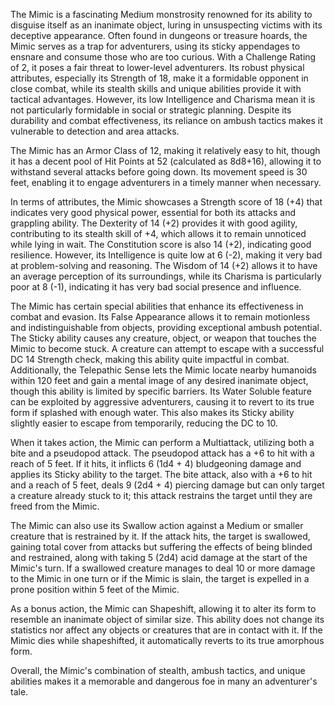 The Mimic is a fascinating Medium monstrosity renowned for its ability to disguise itself as an inanimate object, luring in unsuspecting victims with its deceptive appearance. Often found in dungeons or treasure hoards, the Mimic serves as a trap for adventurers, using its sticky appendages to ensnare and consume those who are too curious. With a Challenge Rating of 2, it poses a fair threat to lower-level adventurers. Its robust physical attributes, especially its Strength of 18, make it a formidable opponent in close combat, while its stealth skills and unique abilities provide it with tactical advantages. However, its low Intelligence and Charisma mean it is not particularly formidable in social or strategic planning. Despite its durability and combat effectiveness, its reliance on ambush tactics makes it vulnerable to detection and area attacks.

The Mimic has an Armor Class of 12, making it relatively easy to hit, though it has a decent pool of Hit Points at 52 (calculated as 8d8+16), allowing it to withstand several attacks before going down. Its movement speed is 30 feet, enabling it to engage adventurers in a timely manner when necessary. 

In terms of attributes, the Mimic showcases a Strength score of 18 (+4) that indicates very good physical power, essential for both its attacks and grappling ability. The Dexterity of 14 (+2) provides it with good agility, contributing to its stealth skill of +4, which allows it to remain unnoticed while lying in wait. The Constitution score is also 14 (+2), indicating good resilience. However, its Intelligence is quite low at 6 (-2), making it very bad at problem-solving and reasoning. The Wisdom of 14 (+2) allows it to have an average perception of its surroundings, while its Charisma is particularly poor at 8 (-1), indicating it has very bad social presence and influence. 

The Mimic has certain special abilities that enhance its effectiveness in combat and evasion. Its False Appearance allows it to remain motionless and indistinguishable from objects, providing exceptional ambush potential. The Sticky ability causes any creature, object, or weapon that touches the Mimic to become stuck. A creature can attempt to escape with a successful DC 14 Strength check, making this ability quite impactful in combat. Additionally, the Telepathic Sense lets the Mimic locate nearby humanoids within 120 feet and gain a mental image of any desired inanimate object, though this ability is limited by specific barriers. Its Water Soluble feature can be exploited by aggressive adventurers, causing it to revert to its true form if splashed with enough water. This also makes its Sticky ability slightly easier to escape from temporarily, reducing the DC to 10.

When it takes action, the Mimic can perform a Multiattack, utilizing both a bite and a pseudopod attack. The pseudopod attack has a +6 to hit with a reach of 5 feet. If it hits, it inflicts 6 (1d4 + 4) bludgeoning damage and applies its Sticky ability to the target. The bite attack, also with a +6 to hit and a reach of 5 feet, deals 9 (2d4 + 4) piercing damage but can only target a creature already stuck to it; this attack restrains the target until they are freed from the Mimic. 

The Mimic can also use its Swallow action against a Medium or smaller creature that is restrained by it. If the attack hits, the target is swallowed, gaining total cover from attacks but suffering the effects of being blinded and restrained, along with taking 5 (2d4) acid damage at the start of the Mimic's turn. If a swallowed creature manages to deal 10 or more damage to the Mimic in one turn or if the Mimic is slain, the target is expelled in a prone position within 5 feet of the Mimic.

As a bonus action, the Mimic can Shapeshift, allowing it to alter its form to resemble an inanimate object of similar size. This ability does not change its statistics nor affect any objects or creatures that are in contact with it. If the Mimic dies while shapeshifted, it automatically reverts to its true amorphous form. 

Overall, the Mimic's combination of stealth, ambush tactics, and unique abilities makes it a memorable and dangerous foe in many an adventurer's tale.